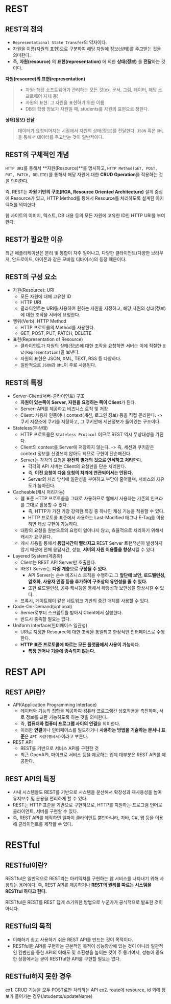 # REST

## REST의 정의

- `Representational State Transfer`의 약자이다.
- 자원을 이름(자원의 표현)으로 구분하여 해당 자원에 정보(상태)를 주고받는 것을 의미한다.
- 즉, **자원(resource)** 의 **표현(representation)** 에 의한 **상태(정보)** 를 **전달**하는 것이다.

**자원(resource)의 표현(representation)**

> - 자원: 해당 소프트웨어가 관리하는 모든 것(ex. 문서, 그림, 데이터, 해당 소프트웨어 자체 등)
> - 자원의 표현: 그 자원을 표현하기 위한 이름
> - DB의 학생 정보가 자원일 때, students를 자원의 표현으로 정한다.

**상태(정보) 전달**

> 데이터가 요청되어지는 시점에서 자원의 상태(정보)를 전달한다. `JSON` 혹은 `XML`을 통해서 데이터를 주고받는 것이 일반적이다.

## REST의 구체적인 개념

`HTTP URI`를 통해서 **자원(Resource)**를 명시하고, `HTTP Method(GET, POST, PUT, PATCH, DELETE)`를 통해서 해당 자원에 대한 **CRUD Operation**을 적용하는 것을 의미한다.

즉, REST는 **자원 기반의 구조(ROA, Resource Oriented Architecture)** 설계 중심에 Resource가 있고, HTTP Method를 통해서 Resource를 처리하도록 설계된 아키텍처를 의미한다.

웹 사이트의 이미지, 텍스트, DB 내용 등의 모든 자원에 고유한 ID인 HTTP URI를 부여한다.

## REST가 필요한 이유

최근 애플리케이션은 분리 및 통합이 자주 일어나고, 다양한 클라이언트(다양한 브라우저, 안드로이드, 아이폰과 같은 모바일 디바이스)의 등장 때문이다.

## REST의 구성 요소

- 자원(Resource): URI
  - 모든 자원에 대해 고유한 ID
  - HTTP URI
  - 클라이언트는 URI를 사용하여 원하는 자원을 지정하고, 해당 자원의 상태(정보)에 대한 조작을 서버에 요청한다.
- 행위(Verb): HTTP Method
  - HTTP 프로토콜의 Method를 사용한다.
  - GET, POST, PUT, PATCH, DELETE
- 표현(Representation of Resource)
  - 클라이언트가 자원의 상태(정보)에 대한 조작을 요청하면 서버는 이에 적절한 `응답(Representation)`을 보낸다.
  - 자원의 표현은 JSON, XML, TEXT, RSS 등 다양하다.
  - 일반적으로 `JSON`과 `XML`이 주로 사용된다.

## REST의 특징

- Server-Client(서버-클라이언트) 구조
  - **자원이 있는쪽이 Server, 자원을 요청하는 쪽이 Client**가 된다.
  - Server: API를 제공하고 비즈니스 로직 및 저장
  - Client: 사용자 인증이나 context(세션, 로그인 정보) 등을 직접 관리한다. -> 쿠키 저장소에 쿠키를 저장하고, 그 쿠키안에 세션정보가 들어있는 구조이다.
- Stateless(무상태)
  - HTTP 프로토콜은 `Stateless Protocol` 이므로 REST 역시 무상태성을 가진다.
  - Client의 context를 Server에 저장하지 않는다. -> 즉, 세션과 쿠키같은 context 정보를 신경쓰지 않아도 되므로 구현이 단순해진다.
  - Server는 각각의 요청을 **완전히 별개의 것으로 인식하고 처리**한다.
    - 각각의 API 서버는 Client의 요청만을 단순 처리한다.
    - 즉, **이전 요청이 다음 요청의 처리에 연관되어서는 안된다.**
    - Server의 처리 방식에 일관성을 부여하고 부담이 줄어들며, 서비스의 자유도가 높아진다.
- Cacheable(캐시 처리가능)
  - 웹 표준 HTTP 프로토콜을 그대로 사용하므로 웹에서 사용하는 기존의 인프라를 그대로 활용할 수 있다.
    - 즉, HTTP가 가진 가장 강력한 특징 중 하나인 캐싱 기능을 적용할 수 있다.
    - HTTP 프로토콜 표준에서 사용하는 Last-Modified 태그나 E-Tag를 이용하면 캐싱 구현이 가능하다.
  - 대량의 요청을 원본으로의 요청이 일어나지 않고, 효율적으로 처리하기 위해서 캐시가 요구된다.
  - 캐시 사용을 통해서 **응답시간이 빨라지고** REST Server 트랜잭션이 발생하지 않기 때문에 전체 응답시간, 성능, **서버의 자원 이용률을 향상**시킬 수 있다.
- Layered System(계층화)
  - Client는 REST API Server만 호출한다.
  - REST Server는 **다중 계층으로 구성될 수 있다.**
    - API Server는 순수 비즈니스 로직을 수행하고 그 **앞단에 보안, 로드밸런싱, 암호화, 사용자 인증 등을 추가하여 구조상의 유연성을 줄 수 있다.**
    - 또한 로드밸런싱, 공유 캐시등을 통해서 확장성과 보안성을 향상시킬 수 있다.
  - 프록시, 게이트웨이 같은 네트워크 기반의 중간 매체를 사용할 수 있다.
- Code-On-Demand(optional)
  - Server로부터 스크립트를 받아서 Client에서 실행한다.
  - 반드시 충족할 필요는 없다.
- Uniform Interface(인터페이스 일관성)
  - URI로 지정한 Resource에 대한 조작을 통일되고 한정적인 인터페이스로 수행한다.
  - **HTTP 표준 프로토콜에 따르는 모든 플랫폼에서 사용이 가능**하다.
    - **특정 언어나 기술에 종속되지 않는다.**

# REST API

## REST API란?

- API(Application Programming Interface)
  - 데이터와 기능의 집합을 제공하여 컴퓨터 프로그램간 상호작용을 촉진하며, 서로 정보를 교환 가능하도록 하는 것을 의미한다.
  - 즉, **컴퓨터와 컴퓨터 프로그램 사이의 연결**을 의미한다.
  - 이러한 **연결**이나 인터페이스를 빌드하거나 **사용하는 방법을 기술하는 문서나 표준**은 `API 사양(명세서)`이라고 부른다.
- REST API
  - REST를 기반으로 서비스 API를 구현한 것
  - 최근 OpenAPI, 마이크로 서비스 등을 제공하는 업체 대부분은 REST API를 제공한다.

## REST API의 특징

- 사내 시스템들도 REST를 기반으로 시스템을 분산해서 확장성과 재사용성을 높여 유지보수 및 운용을 편리하게 할 수 있다.
- REST는 HTTP 표준을 기반으로 구현하므로, HTTP를 지원하는 프로그램 언어로 클라이언트, 서버를 구현할 수 있다.
- 즉, REST API를 제작하면 델파이 클라이언트 뿐만아니라, 자바, C#, 웹 등을 이용해 클라이언트를 제작할 수 있다.

# RESTful

## RESTful이란?

RESTful은 일반적으로 REST라는 아키텍처를 구현하는 웹 서비스를 나타내기 위해 사용되는 용어이다. 즉, REST API를 제공하거나 **REST의 원리를 따르는 시스템을 RESTful 하다고 한다.**

RESTful은 REST를 REST 답게 쓰기위한 방법으로 누군가가 공식적으로 발표한 것이 아니다.

## RESTful의 목적

- 이해하기 쉽고 사용하기 쉬운 REST API를 만드는 것이 목적이다.
- RESTful한 API를 구현하는 근본적인 목적이 성능향상에 있는 것이 아니라 일관적인 컨벤션을 통한 API의 이해도 및 호환성을 높이는 것이 주 동기여서, 성능이 중요한 상황에서는 굳이 RESTful한 API를 구현할 필요는 없다.

## RESTful하지 못한 경우

ex1. CRUD 기능을 모두 POST로만 처리하는 API
ex2. route에 resource, id 외에 정보가 들어가는 경우(/students/updateName)